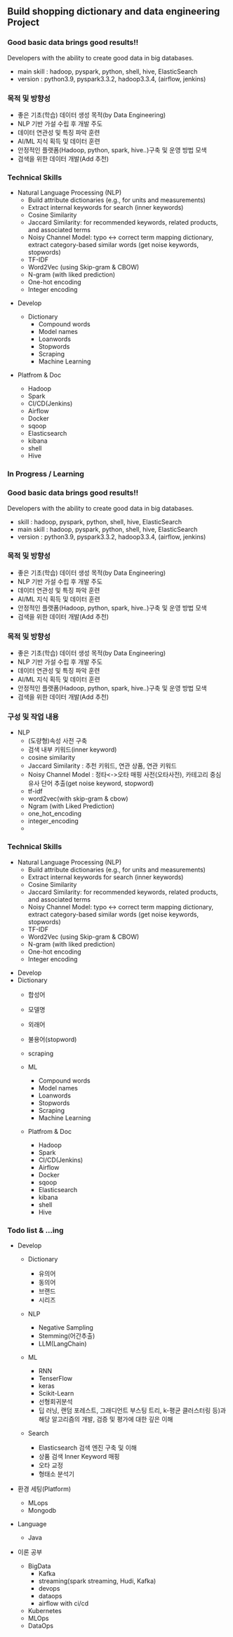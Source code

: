 ## Build shopping dictionary and data engineering Project

### Good basic data brings good results!!
Developers with the ability to create good data in big databases.

- main skill : hadoop, pyspark, python, shell, hive, ElasticSearch
- version : python3.9, pyspark3.3.2, hadoop3.3.4, (airflow, jenkins)

### 목적 및 방향성
 - 좋은 기초(학습) 데이터 생성 목적(by Data Engineering)  
 - NLP 기반 가설 수립 후 개발 주도    
 - 데이터 연관성 및 특징 파악 훈련  
 - AI/ML 지식 획득 및 데이터 훈련   
 - 안정적인 플랫폼(Hadoop, python, spark, hive..)구축 및 운영 방법 모색  
 - 검색을 위한 데이터 개발(Add 추천)

### Technical Skills
+ Natural Language Processing (NLP)
  + Build attribute dictionaries (e.g., for units and measurements)
  + Extract internal keywords for search (inner keywords)
  + Cosine Similarity
  + Jaccard Similarity: for recommended keywords, related products, and associated terms
  + Noisy Channel Model: typo ↔ correct term mapping dictionary, extract category-based similar words (get noise keywords, stopwords)
  + TF-IDF
  + Word2Vec (using Skip-gram & CBOW)
  + N-gram (with liked prediction)
  + One-hot encoding
  + Integer encoding

- Develop
  - Dictionary     
    - Compound words
    - Model names
    - Loanwords
    - Stopwords
    - Scraping
    - Machine Learning
    
  
- Platfrom & Doc
  - Hadoop 
  - Spark 
  - CI/CD(Jenkins)
  - Airflow 
  - Docker
  - sqoop
  - Elasticsearch
  - kibana
  - shell
  - Hive

### In Progress / Learning
### Good basic data brings good results!!
Developers with the ability to create good data in big databases.

- skill : hadoop, pyspark, python, shell, hive, ElasticSearch
- main skill : hadoop, pyspark, python, shell, hive, ElasticSearch
- version : python3.9, pyspark3.3.2, hadoop3.3.4, (airflow, jenkins)

### 목적 및 방향성
- 좋은 기초(학습) 데이터 생성 목적(by Data Engineering)  
- NLP 기반 가설 수립 후 개발 주도    
- 데이터 연관성 및 특징 파악 훈련  
- AI/ML 지식 획득 및 데이터 훈련   
- 안정적인 플랫폼(Hadoop, python, spark, hive..)구축 및 운영 방법 모색  
- 검색을 위한 데이터 개발(Add 추천)
 
### 목적 및 방향성
 - 좋은 기초(학습) 데이터 생성 목적(by Data Engineering)  
 - NLP 기반 가설 수립 후 개발 주도    
 - 데이터 연관성 및 특징 파악 훈련  
 - AI/ML 지식 획득 및 데이터 훈련   
 - 안정적인 플랫폼(Hadoop, python, spark, hive..)구축 및 운영 방법 모색  
 - 검색을 위한 데이터 개발(Add 추천)

### 구성 및 작업 내용
- NLP
  - (도량형)속성 사전 구축
  - 검색 내부 키워드(inner keyword)
  - cosine similarity
  - Jaccard Similarity : 추천 키워드, 연관 상품, 연관 키워드
  - Noisy Channel Model : 정타<->오타 매핑 사전(오타사전), 카테고리 중심 유사 단어 추출(get noise keyword, stopword)
  - tf-idf
  - word2vec(with skip-gram & cbow)
  - Ngram (with Liked Prediction) 
  - one_hot_encoding
  - integer_encoding
  - 
### Technical Skills
+ Natural Language Processing (NLP)
  + Build attribute dictionaries (e.g., for units and measurements)
  + Extract internal keywords for search (inner keywords)
  + Cosine Similarity
  + Jaccard Similarity: for recommended keywords, related products, and associated terms
  + Noisy Channel Model: typo ↔ correct term mapping dictionary, extract category-based similar words (get noise keywords, stopwords)
  + TF-IDF
  + Word2Vec (using Skip-gram & CBOW)
  + N-gram (with liked prediction)
  + One-hot encoding
  + Integer encoding

- Develop
- Dictionary     
    - 합성어
    - 모델명
    - 외래어 
    - 불용어(stopword)
  - scraping
  - ML
    - Compound words
    - Model names
    - Loanwords
    - Stopwords
    - Scraping
    - Machine Learning

  
  - Platfrom & Doc
    - Hadoop 
    - Spark 
    - CI/CD(Jenkins)
    - Airflow 
    - Docker
    - sqoop
    - Elasticsearch
    - kibana
    - shell
    - Hive

### Todo list & ...ing  
- Develop  
  - Dictionary      
    - 유의어
    - 동의어
    - 브랜드 
    - 시리즈
    
  - NLP
    - Negative Sampling
    - Stemming(어간추출)
    - LLM(LangChain)
  - ML
    - RNN
    - TenserFlow
    - keras
    - Scikit-Learn
    - 선형회귀분석
    - 딥 러닝, 랜덤 포레스트, 그래디언트 부스팅 트리, k-평균 클러스터링 등)과 해당 알고리즘의 개발, 검증 및 평가에 대한 깊은 이해
  - Search
    - Elasticsearch 검색 엔진 구축 및 이해 
    - 상품 검색 Inner Keyword 매핑 
    - 오타 교정
    - 형태소 분석기

- 환경 세팅(Platform)
     - MLops
     - Mongodb
- Language    
  - Java

- 이론 공부
   - BigData
     - Kafka
     - streaming(spark streaming, Hudi, Kafka)
     - devops
     - dataops
     - airflow with ci/cd
   - Kubernetes 
   - MLOps
   - DataOps
  
     